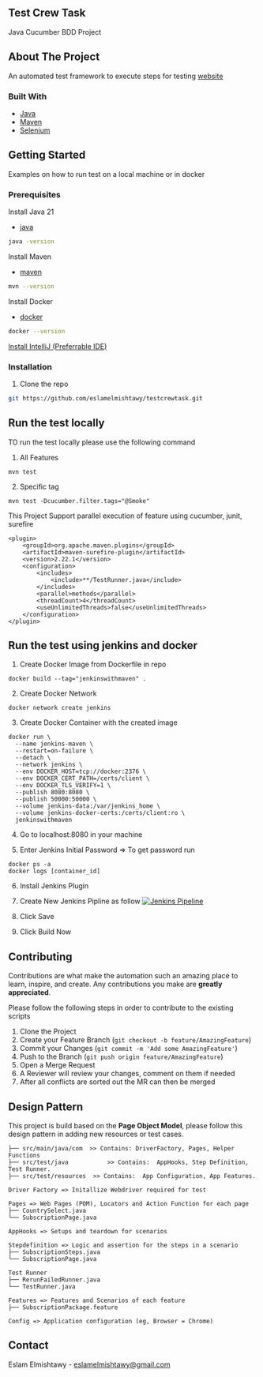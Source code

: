 ## Test Crew Task
 <p>
    Java Cucumber BDD Project
</p>

<!-- ABOUT THE PROJECT -->
## About The Project
An automated test framework to execute steps for testing [website](https://subscribe.stctv.com/sa-en)

### Built With
* [Java](https://www.oracle.com/java/technologies/javase/21-relnote-issues.html)
* [Maven](https://maven.apache.org/download.cgi)
* [Selenium](https://www.selenium.dev/)

<!-- GETTING STARTED -->
## Getting Started

Examples on how to run test on a local machine or in docker

### Prerequisites
Install Java 21
* [java](https://www.oracle.com/java/technologies/javase/21-relnote-issues.html)
```sh
java -version
```

Install Maven
* [maven](https://maven.apache.org/install.html)
```sh
mvn --version
```

Install Docker
* [docker](https://docs.docker.com/engine/install/)
```sh
docker --version
```

[Install IntelliJ (Preferrable IDE)](https://www.jetbrains.com/idea/download/?section=mac)

### Installation
1. Clone the repo
```sh
git https://github.com/eslamelmishtawy/testcrewtask.git
```
<!-- USAGE EXAMPLES -->
## Run the test locally

TO run the test locally please use the following command
1. All Features
```commandline
mvn test
```

2. Specific tag
```commandline
mvn test -Dcucumber.filter.tags="@Smoke"
```

This Project Support parallel execution of feature using cucumber, junit, surefire
```
<plugin>
	<groupId>org.apache.maven.plugins</groupId>
	<artifactId>maven-surefire-plugin</artifactId>
	<version>2.22.1</version>
	<configuration>
		<includes>
			<include>**/TestRunner.java</include>
		</includes>
		<parallel>methods</parallel>
		<threadCount>4</threadCount>
		<useUnlimitedThreads>false</useUnlimitedThreads>
	</configuration>
</plugin>
```
## Run the test using jenkins and docker

1. Create Docker Image from Dockerfile in repo
```commandline
docker build --tag="jenkinswithmaven" .
```

2. Create Docker Network
```
docker network create jenkins
```

3. Create Docker Container with the created image
```
docker run \
  --name jenkins-maven \
  --restart=on-failure \
  --detach \
  --network jenkins \
  --env DOCKER_HOST=tcp://docker:2376 \
  --env DOCKER_CERT_PATH=/certs/client \
  --env DOCKER_TLS_VERIFY=1 \
  --publish 8080:8080 \
  --publish 50000:50000 \
  --volume jenkins-data:/var/jenkins_home \
  --volume jenkins-docker-certs:/certs/client:ro \
  jenkinswithmaven
```

4. Go to localhost:8080 in your machine

5. Enter Jenkins Initial Password => To get password run
```
docker ps -a
docker logs [container_id]
```

6. Install Jenkins Plugin

7. Create New Jenkins Pipline as follow [![Jenkins Pipeline](https://ibb.co/n8pnYW5 "Jenkins Pipeline")](https://ibb.co/n8pnYW5 "Jenkins Pipeline")

8. Click Save

9. Click Build Now



<!-- CONTRIBUTING -->
## Contributing

Contributions are what make the automation such an amazing place to learn, inspire, and create.
Any contributions you make are **greatly appreciated**.

Please follow the following steps in order to contribute to the existing scripts
1. Clone the Project
2. Create your Feature Branch (`git checkout -b feature/AmazingFeature`)
3. Commit your Changes (`git commit -m 'Add some AmazingFeature'`)
4. Push to the Branch (`git push origin feature/AmazingFeature`)
5. Open a Merge Request
6. A Reviewer will review your changes, comment on them if needed
7. After all conflicts are sorted out the MR can then be merged

<!-- Design Pattern -->
## Design Pattern
This project is build based on the **Page Object Model**, please follow this design pattern in adding new resources
or test cases.
```editorconfig
├── src/main/java/com  >> Contains: DriverFactory, Pages, Helper Functions
├── src/test/java           >> Contains:  AppHooks, Step Definition, Test Runner.
├── src/test/resources  >> Contains:  App Configuration, App Features.
```
```editorconfig
Driver Factory => Initallize Webdriver required for test

Pages => Web Pages (POM), Locators and Action Function for each page
├── CountrySelect.java
└── SubscriptionPage.java

AppHooks => Setups and teardown for scenarios

Stepdefinition => Logic and assertion for the steps in a scenario
├── SubscriptionSteps.java
└── SubscriptionPage.java

Test Runner
├── RerunFailedRunner.java
└── TestRunner.java

Features => Features and Scenarios of each feature
├── SubscriptionPackage.feature

Config => Application configuration (eg, Browser = Chrome)
```
<!-- CONTACT -->
## Contact

Eslam Elmishtawy - eslamelmishtawy@gmail.com
